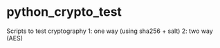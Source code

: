 # python_crypto_test

Scripts to test cryptography
1: one way (using sha256 + salt)
2: two way (AES)
